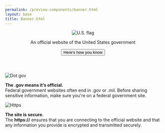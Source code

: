 ```yaml
--- 
permalink: /preview-components/banner.html
layout: base 
title: Banner.html
---
```


<div class="banner">
  <div class="accordion">
    <header class="banner-header">
      <div class="grid banner-inner">
      <img src="../../dist/img/favicons/favicon-57.png" alt="U.S. flag">
      <p>An official website of the United States government</p>
      <button class="accordion-button banner-button"
        aria-expanded="false" aria-controls="gov-banner">
        <span class="banner-button-text">Here's how you know</span>
      </button>
      </div>
    </header>
    <div class="banner-content grid accordion-content" id="gov-banner">
      <div class="banner-guidance-gov width-one-half">
        <img class="banner-icon media_block-img" src="../../dist/img/icon-dot-gov.svg" alt="Dot gov">
        <div class="media_block-body">
          <p>
            <strong>The .gov means it’s official.</strong>
            <br>
            Federal government websites often end in .gov or .mil. Before sharing sensitive information, make sure you're on a federal government site.
          </p>
        </div>
      </div>
      <div class="banner-guidance-ssl width-one-half">
        <img class="banner-icon media_block-img" src="../../dist/img/icon-https.svg" alt="Https">
        <div class="media_block-body">
          <p>
            <strong>The site is secure.</strong>
            <br>
            The <strong>https://</strong> ensures that you are connecting to the official website and that any information you provide is encrypted and transmitted securely.
          </p>
        </div>
      </div>
    </div>
  </div>
</div>


